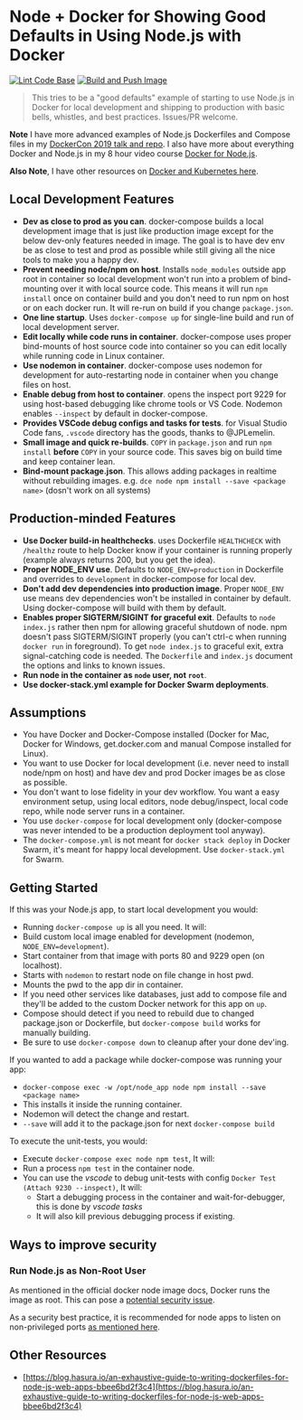 # Node + Docker for Showing Good Defaults in Using Node.js with Docker

[![Lint Code Base](https://github.com/BretFisher/node-docker-good-defaults/actions/workflows/linter.yml/badge.svg)](https://github.com/BretFisher/node-docker-good-defaults/actions/workflows/linter.yml)
[![Build and Push Image](https://github.com/BretFisher/node-docker-good-defaults/actions/workflows/docker-build-and-push.yml/badge.svg)](https://github.com/BretFisher/node-docker-good-defaults/actions/workflows/docker-build-and-push.yml)

> This tries to be a "good defaults" example of starting to use Node.js in Docker for local development and shipping to production with basic bells, whistles, and best practices. Issues/PR welcome.

**Note** I have more advanced examples of Node.js Dockerfiles and Compose files in my [DockerCon 2019 talk and repo](https://github.com/BretFisher/dockercon19).
I also have more about everything Docker and Node.js in my 8 hour video course [Docker for Node.js](https://www.bretfisher.com/node/).

**Also Note**, I have other resources on [Docker and Kubernetes here](https://www.bretfisher.com/docker).

## Local Development Features

- **Dev as close to prod as you can**.
docker-compose builds a local development image that is just like production image except for the
below dev-only features needed in image.
The goal is to have dev env be as close to test and prod as possible while still giving all the
nice tools to make you a happy dev.
- **Prevent needing node/npm on host**.
Installs `node_modules` outside app root in container so local development won't run into a
problem of bind-mounting over it with local source code. This means it will run `npm install`
once on container build and you don't need to run npm on host or on each docker run.
It will re-run on build if you change `package.json`.
- **One line startup**. Uses `docker-compose up` for single-line build and run of local
development server.
- **Edit locally while code runs in container**.
docker-compose uses proper bind-mounts of host source code into container so you can edit
locally while running code in Linux container.
- **Use nodemon in container**. docker-compose uses nodemon for development for auto-restarting
node in container when you change files on host.
- **Enable debug from host to container**. opens the inspect port 9229 for using host-based
debugging like chrome tools or VS Code. Nodemon enables `--inspect` by default in docker-compose.
- **Provides VSCode debug configs and tasks for tests**. for Visual Studio Code fans,
`.vscode` directory has the goods, thanks to @JPLemelin.
- **Small image and quick re-builds**. `COPY` in `package.json` and run `npm install`
**before** `COPY` in your source code. This saves big on build time and keep container lean.
- **Bind-mount package.json**. This allows adding packages in realtime without rebuilding images. e.g.
`dce node npm install --save <package name>` (dosn't work on all systems)

## Production-minded Features

- **Use Docker build-in healthchecks**. uses Dockerfile `HEALTHCHECK` with `/healthz` route to
help Docker know if your container is running properly (example always returns 200, but you get the idea).
- **Proper NODE_ENV use**. Defaults to `NODE_ENV=production` in Dockerfile and overrides to
`development` in docker-compose for local dev.
- **Don't add dev dependencies into production image**. Proper `NODE_ENV` use means dev dependencies
won't be installed in container by default. Using docker-compose will build with them by default.
- **Enables proper SIGTERM/SIGINT for graceful exit**. Defaults to `node index.js` rather then npm
for allowing graceful shutdown of node.
npm doesn't pass SIGTERM/SIGINT properly (you can't ctrl-c when running `docker run` in foreground).
To get `node index.js` to graceful exit, extra signal-catching code is needed.
The `Dockerfile` and `index.js` document the options and links to known issues.
- **Run node in the container as `node` user, not `root`**.
- **Use docker-stack.yml example for Docker Swarm deployments**.

## Assumptions

- You have Docker and Docker-Compose installed (Docker for Mac, Docker for Windows,
get.docker.com and manual Compose installed for Linux).
- You want to use Docker for local development (i.e. never need to install node/npm on host)
and have dev and prod Docker images be as close as possible.
- You don't want to lose fidelity in your dev workflow. You want a easy environment setup,
using local editors, node debug/inspect, local code repo, while node server runs in a container.
- You use `docker-compose` for local development only (docker-compose was never intended to be
a production deployment tool anyway).
- The `docker-compose.yml` is not meant for `docker stack deploy` in Docker Swarm,
it's meant for happy local development. Use `docker-stack.yml` for Swarm.

## Getting Started

If this was your Node.js app, to start local development you would:

- Running `docker-compose up` is all you need. It will:
- Build custom local image enabled for development (nodemon, `NODE_ENV=development`).
- Start container from that image with ports 80 and 9229 open (on localhost).
- Starts with `nodemon` to restart node on file change in host pwd.
- Mounts the pwd to the app dir in container.
- If you need other services like databases,
just add to compose file and they'll be added to the custom Docker network for this app on `up`.
- Compose should detect if you need to rebuild due to changed package.json or Dockerfile,
but `docker-compose build` works for manually building.
- Be sure to use `docker-compose down` to cleanup after your done dev'ing.

If you wanted to add a package while docker-compose was running your app:

- `docker-compose exec -w /opt/node_app node npm install --save <package name>`
- This installs it inside the running container.
- Nodemon will detect the change and restart.
- `--save` will add it to the package.json for next `docker-compose build`

To execute the unit-tests, you would:

- Execute `docker-compose exec node npm test`, It will:
- Run a process `npm test` in the container node.
- You can use the *vscode* to debug unit-tests with config `Docker Test (Attach 9230 --inspect)`,
It will:
  - Start a debugging process in the container and wait-for-debugger, this is done by *vscode tasks*
  - It will also kill previous debugging process if existing.

## Ways to improve security

### Run Node.js as Non-Root User

As mentioned in the official docker node image docs, Docker runs the image as root.
This can pose a
[potential security issue](https://github.com/nodejs/docker-node/blob/master/docs/BestPractices.md#non-root-user).

As a security best practice, it is recommended for node apps to listen on non-privileged ports
[as mentioned here](https://github.com/i0natan/nodebestpractices/blob/master/sections/security/non-root-user.md).

## Other Resources

- [https://blog.hasura.io/an-exhaustive-guide-to-writing-dockerfiles-for-node-js-web-apps-bbee6bd2f3c4](https://blog.hasura.io/an-exhaustive-guide-to-writing-dockerfiles-for-node-js-web-apps-bbee6bd2f3c4)
